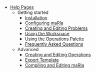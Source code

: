  * [Help Pages](HelpContents.md)
    * Getting started
      * [Installation](Installation.md)
      * [Configuring maRla](ConfiguringMarla.md)
      * [Creating and Editing Problems](CreateOrEditProblem.md)
      * [Using the Workspace](UsingTheWorkspace.md)
      * [Using the Operations Palette](UsingThePalette.md)
      * [Frequently Asked Questions](FAQ.md)
    * Advanced
      * [Creating and Editing Operations](XMLOperationSpecification.md)
      * [Export Template](ExportTemplateXML.md)
      * [Compiling and Editing maRla](Building.md)